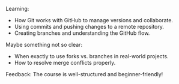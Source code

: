 
Learning:
- How Git works with GitHub to manage versions and collaborate.
- Using commits and pushing changes to a remote repository.
- Creating branches and understanding the GitHub flow.

Maybe something not so clear:
- When exactly to use forks vs. branches in real-world projects.
- How to resolve merge conflicts properly.

Feedback:
The course is well-structured and beginner-friendly!
